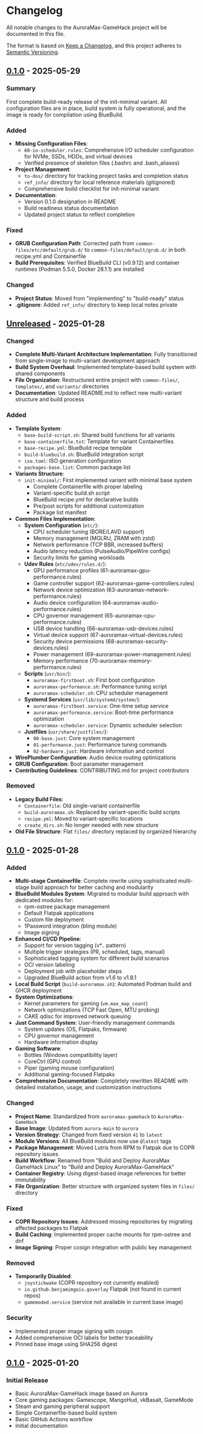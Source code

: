 # Changelog

All notable changes to the AuroraMax-GameHack project will be documented in this file.

The format is based on [Keep a Changelog](https://keepachangelog.com/en/1.0.0/),
and this project adheres to [Semantic Versioning](https://semver.org/spec/v2.0.0.html).

## [0.1.0] - 2025-05-29

### Summary
First complete build-ready release of the init-minimal variant. All configuration files are in place, build system is fully operational, and the image is ready for compilation using BlueBuild.

### Added
- **Missing Configuration Files**:
  - `60-io-scheduler.rules`: Comprehensive I/O scheduler configuration for NVMe, SSDs, HDDs, and virtual devices
  - Verified presence of skeleton files (.bashrc and .bash_aliases)
- **Project Management**:
  - `to-dos/` directory for tracking project tasks and completion status
  - `ref_info/` directory for local reference materials (gitignored)
  - Comprehensive build checklist for init-minimal variant
- **Documentation**:
  - Version 0.1.0 designation in README
  - Build readiness status documentation
  - Updated project status to reflect completion

### Fixed
- **GRUB Configuration Path**: Corrected path from `common-files/etc/default/grub.d/` to `common-files/default/grub.d/` in both recipe.yml and Containerfile
- **Build Prerequisites**: Verified BlueBuild CLI (v0.9.12) and container runtimes (Podman 5.5.0, Docker 28.1.1) are installed

### Changed
- **Project Status**: Moved from "implementing" to "build-ready" status
- **.gitignore**: Added `ref_info/` directory to keep local notes private

## [Unreleased] - 2025-01-28

### Changed
- **Complete Multi-Variant Architecture Implementation**: Fully transitioned from single-image to multi-variant development approach
- **Build System Overhaul**: Implemented template-based build system with shared components
- **File Organization**: Restructured entire project with `common-files/`, `templates/`, and `variants/` directories
- **Documentation**: Updated README.md to reflect new multi-variant structure and build process

### Added
- **Template System**:
  - `base-build-script.sh`: Shared build functions for all variants
  - `base-containerfile.txt`: Template for variant Containerfiles
  - `base-recipe.yml`: BlueBuild recipe template
  - `build-bluebuild.sh`: BlueBuild integration script
  - `iso.toml`: ISO generation configuration
  - `packages-base.list`: Common package list
- **Variants Structure**:
  - `init-minimal/`: First implemented variant with minimal base system
    - Complete Containerfile with proper labeling
    - Variant-specific build.sh script
    - BlueBuild recipe.yml for declarative builds
    - Pre/post scripts for additional customization
    - Package list manifest
- **Common Files Implementation**:
  - **System Configuration** (`etc/`):
    - CPU scheduler tuning (BORE/LAVD support)
    - Memory management (MGLRU, ZRAM with zstd)
    - Network performance (TCP BBR, increased buffers)
    - Audio latency reduction (PulseAudio/PipeWire configs)
    - Security limits for gaming workloads
  - **Udev Rules** (`etc/udev/rules.d/`):
    - GPU performance profiles (61-auroramax-gpu-performance.rules)
    - Game controller support (62-auroramax-game-controllers.rules)
    - Network device optimization (63-auroramax-network-performance.rules)
    - Audio device configuration (64-auroramax-audio-performance.rules)
    - CPU governor management (65-auroramax-cpu-performance.rules)
    - USB device handling (66-auroramax-usb-devices.rules)
    - Virtual device support (67-auroramax-virtual-devices.rules)
    - Security device permissions (68-auroramax-security-devices.rules)
    - Power management (69-auroramax-power-management.rules)
    - Memory performance (70-auroramax-memory-performance.rules)
  - **Scripts** (`usr/bin/`):
    - `auroramax-firstboot.sh`: First boot configuration
    - `auroramax-performance.sh`: Performance tuning script
    - `auroramax-scheduler.sh`: CPU scheduler management
  - **Systemd Services** (`usr/lib/systemd/system/`):
    - `auroramax-firstboot.service`: One-time setup service
    - `auroramax-performance.service`: Boot-time performance optimization
    - `auroramax-scheduler.service`: Dynamic scheduler selection
  - **Justfiles** (`usr/share/justfiles/`):
    - `00-base.just`: Core system management
    - `01-performance.just`: Performance tuning commands
    - `02-hardware.just`: Hardware information and control
- **WirePlumber Configuration**: Audio device routing optimizations
- **GRUB Configuration**: Boot parameter management
- **Contributing Guidelines**: CONTRIBUTING.md for project contributors

### Removed
- **Legacy Build Files**:
  - `Containerfile`: Old single-variant containerfile
  - `build-auroramax.sh`: Replaced by variant-specific build scripts
  - `recipe.yml`: Moved to variant-specific locations
  - `create_dirs.sh`: No longer needed with new structure
- **Old File Structure**: Flat `files/` directory replaced by organized hierarchy

## [0.1.0] - 2025-01-28

### Added
- **Multi-stage Containerfile**: Complete rewrite using sophisticated multi-stage build approach for better caching and modularity
- **BlueBuild Modules System**: Migrated to modular build approach with dedicated modules for:
  - rpm-ostree package management
  - Default Flatpak applications
  - Custom file deployment
  - 1Password integration (bling module)
  - Image signing
- **Enhanced CI/CD Pipeline**: 
  - Support for version tagging (v*.*.* pattern)
  - Multiple trigger strategies (PR, scheduled, tags, manual)
  - Sophisticated tagging system for different build scenarios
  - OCI version labeling
  - Deployment job with placeholder steps
  - Upgraded BlueBuild action from v1.6 to v1.8.1
- **Local Build Script** (`build-auroramax.sh`): Automated Podman build and GHCR deployment
- **System Optimizations**:
  - Kernel parameters for gaming (`vm.max_map_count`)
  - Network optimizations (TCP Fast Open, MTU probing)
  - CAKE qdisc for improved network queuing
- **Just Command System**: User-friendly management commands
  - System updates (OS, Flatpaks, firmware)
  - CPU governor management
  - Hardware information display
- **Gaming Software**:
  - Bottles (Windows compatibility layer)
  - CoreCtrl (GPU control)
  - Piper (gaming mouse configuration)
  - Additional gaming-focused Flatpaks
- **Comprehensive Documentation**: Completely rewritten README with detailed installation, usage, and customization instructions

### Changed
- **Project Name**: Standardized from `auroramax-gamehack` to `AuroraMax-GameHack`
- **Base Image**: Updated from `aurora-main` to `aurora`
- **Version Strategy**: Changed from fixed version `41` to `latest`
- **Module Versions**: All BlueBuild modules now use `@latest` tags
- **Package Management**: Moved Lutris from RPM to Flatpak due to COPR repository issues
- **Build Workflow**: Renamed from "Build and Deploy AuroraMax GameHack Linux" to "Build and Deploy AuroraMax-GameHack"
- **Container Registry**: Using digest-based image references for better immutability
- **File Organization**: Better structure with organized system files in `files/` directory

### Fixed
- **COPR Repository Issues**: Addressed missing repositories by migrating affected packages to Flatpak
- **Build Caching**: Implemented proper cache mounts for rpm-ostree and dnf
- **Image Signing**: Proper cosign integration with public key management

### Removed
- **Temporarily Disabled**:
  - `joystickwake` (COPR repository not currently enabled)
  - `io.github.benjamimgois.goverlay` Flatpak (not found in current repos)
  - `gamemoded.service` (service not available in current base image)

### Security
- Implemented proper image signing with cosign
- Added comprehensive OCI labels for better traceability
- Pinned base image using SHA256 digest

## [0.1.0] - 2025-01-20

### Initial Release
- Basic AuroraMax-GameHack image based on Aurora
- Core gaming packages: Gamescope, MangoHud, vkBasalt, GameMode
- Steam and gaming peripheral support
- Simple Containerfile-based build system
- Basic GitHub Actions workflow
- Initial documentation

[Unreleased]: https://github.com/doublegate/AuroraMax-GameHack/compare/v0.1.0...HEAD
[0.1.0]: https://github.com/doublegate/AuroraMax-GameHack/releases/tag/v0.1.0